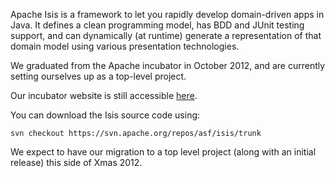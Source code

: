 Apache Isis is a framework to let you rapidly develop domain-driven apps in Java. It defines a clean programming model, has BDD and JUnit testing support, and can dynamically (at runtime) generate a representation of that domain model using various presentation technologies.

We graduated from the Apache incubator in October 2012, and are currently setting ourselves up as a top-level project.

Our incubator website is still accessible [here](http://incubator.apache.org/isis "Apache Isis (incubator website)").

You can download the Isis source code using:

    svn checkout https://svn.apache.org/repos/asf/isis/trunk

We expect to have our migration to a top level project (along with an initial release) this side of Xmas 2012.